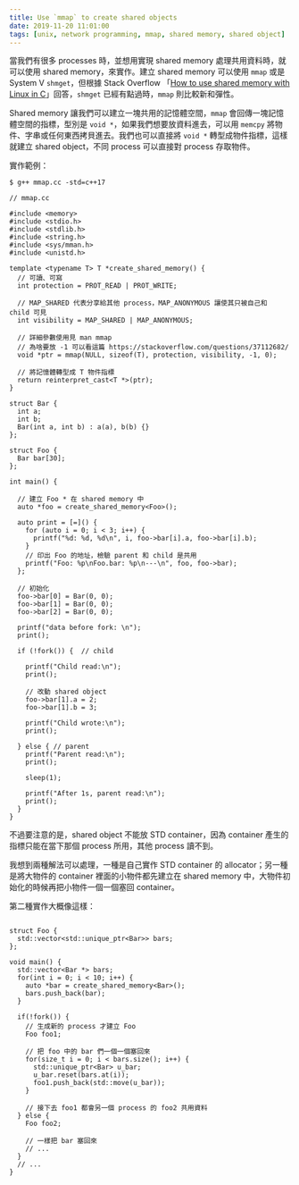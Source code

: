 ```yaml
---
title: Use `mmap` to create shared objects 
date: 2019-11-20 11:01:00
tags: [unix, network programming, mmap, shared memory, shared object]
---
```


當我們有很多 processes 時，並想用實現 shared memory 處理共用資料時，就可以使用 shared memory，來實作。建立 shared memory 可以使用 `mmap` 或是 System V `shmget`，但根據 Stack Overflow 「[How to use shared memory with Linux in C](https://stackoverflow.com/questions/5656530/how-to-use-shared-memory-with-linux-in-c)」回答，`shmget` 已經有點過時，`mmap` 則比較新和彈性。

Shared memory 讓我們可以建立一塊共用的記憶體空間，`mmap` 會回傳一塊記憶體空間的指標，型別是 `void *`，如果我們想要放資料進去，可以用 `memcpy` 將物件、字串或任何東西拷貝進去。我們也可以直接將 `void *` 轉型成物件指標，這樣就建立 shared object，不同 process 可以直接對 process 存取物件。

<!-- more -->

實作範例：

<pre><code class="bash">$ g++ mmap.cc -std=c++17
</pre></code>

<pre><code class="c++">// mmap.cc

#include &lt;memory&gt;
#include &lt;stdio.h&gt;
#include &lt;stdlib.h&gt;
#include &lt;string.h&gt;
#include &lt;sys/mman.h&gt;
#include &lt;unistd.h&gt;

template &lt;typename T&gt; T *create_shared_memory() {
  // 可讀、可寫
  int protection = PROT_READ | PROT_WRITE;

  // MAP_SHARED 代表分享給其他 process，MAP_ANONYMOUS 讓使其只被自己和 child 可見
  int visibility = MAP_SHARED | MAP_ANONYMOUS;

  // 詳細參數使用見 man mmap
  // 為啥要放 -1 可以看這篇 https://stackoverflow.com/questions/37112682/
  void *ptr = mmap(NULL, sizeof(T), protection, visibility, -1, 0);

  // 將記憶體轉型成 T 物件指標
  return reinterpret_cast&lt;T *&gt;(ptr);
}

struct Bar {
  int a;
  int b;
  Bar(int a, int b) : a(a), b(b) {}
};

struct Foo {
  Bar bar[30];
};

int main() {

  // 建立 Foo * 在 shared memory 中
  auto *foo = create_shared_memory&lt;Foo&gt;();

  auto print = [=]() {
    for (auto i = 0; i &lt; 3; i++) {
      printf("%d: %d, %d\n", i, foo-&gt;bar[i].a, foo-&gt;bar[i].b);
    }
    // 印出 Foo 的地址，檢驗 parent 和 child 是共用
    printf("Foo: %p\nFoo.bar: %p\n---\n", foo, foo-&gt;bar);
  };

  // 初始化
  foo-&gt;bar[0] = Bar(0, 0);
  foo-&gt;bar[1] = Bar(0, 0);
  foo-&gt;bar[2] = Bar(0, 0);
  
  printf("data before fork: \n");
  print();

  if (!fork()) {  // child

    printf("Child read:\n");
    print();

    // 改動 shared object
    foo-&gt;bar[1].a = 2;
    foo-&gt;bar[1].b = 3;

    printf("Child wrote:\n");
    print();

  } else { // parent
    printf("Parent read:\n");
    print();

    sleep(1);

    printf("After 1s, parent read:\n");
    print();
  }
}
</pre></code>

不過要注意的是，shared object 不能放 STD container，因為 container 產生的指標只能在當下那個 process 所用，其他 process 讀不到。

我想到兩種解法可以處理，一種是自己實作 STD container 的 allocator；另一種是將大物件的 container 裡面的小物件都先建立在 shared memory 中，大物件初始化的時候再把小物件一個一個塞回 container。

第二種實作大概像這樣：

<pre><code class="c++">
struct Foo {
  std::vector&lt;std::unique_ptr&lt;Bar&gt;&gt; bars;
};

void main() {
  std::vector&lt;Bar *&gt; bars;
  for(int i = 0; i &lt; 10; i++) {
    auto *bar = create_shared_memory&lt;Bar&gt;();
    bars.push_back(bar);
  }

  if(!fork()) {
    // 生成新的 process 才建立 Foo
    Foo foo1;

    // 把 foo 中的 bar 們一個一個塞回來
    for(size_t i = 0; i &lt; bars.size(); i++) {
      std::unique_ptr&lt;Bar&gt; u_bar;
      u_bar.reset(bars.at(i));
      foo1.push_back(std::move(u_bar));
    }

    // 接下去 foo1 都會另一個 process 的 foo2 共用資料
  } else {
    Foo foo2;

    // 一樣把 bar 塞回來
    // ...
  }
  // ...
}
</pre></code>